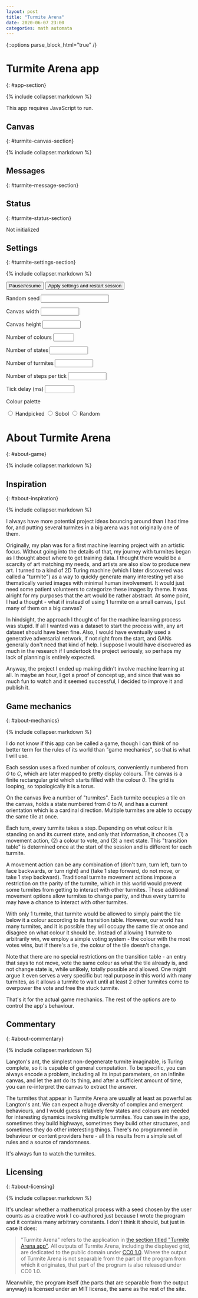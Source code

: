 ```yaml
---
layout: post
title: "Turmite Arena"
date: 2020-06-07 23:00
categories: math automata
---
```


{::options parse_block_html="true" /}

# Turmite Arena app
{: #app-section}

{% include collapser.markdown %}

<div id="game-window">

<div class="no-js">
This app requires JavaScript to run.
</div>

## Canvas
{: #turmite-canvas-section}

{% include collapser.markdown %}

<div id="turmite-canvas"></div>

## Messages
{: #turmite-message-section}

<div id="turmite-message"></div>

## Status
{: #turmite-status-section}

<div id="turmite-status">

Not initialized

</div>

## Settings
{: #turmite-settings-section}

{% include collapser.markdown %}

<div id="turmite-settings-form">
<input type="button" value="Pause/resume" onclick="turmites.sendPauseResume()">

<input type="button" value="Apply settings and restart session" onclick="turmites.sendRestart()">

<label for="settings-seed">Random seed</label>
<input type="text" id="settings-seed" name="settings-seed">

<label for="settings-canvas-w">Canvas width</label>
<input type="number" id="settings-canvas-w" name="settings-canvas-w" min="1" max="10000000">

<label for="settings-canvas-h">Canvas height</label>
<input type="number" id="settings-canvas-h" name="settings-canvas-h" min="1" max="10000000">

<label for="settings-ncolors">Number of colours</label>
<input type="number" id="settings-ncolors" name="settings-ncolors" min="1" max="64">

<label for="settings-nstates">Number of states</label>
<input type="number" id="settings-nstates" name="settings-nstates" min="1" max="10000000">

<label for="settings-nturmites">Number of turmites</label>
<input type="number" id="settings-nturmites" name="settings-nturmites" min="1" max="10000000">

<label for="settings-ffiters">Number of steps per tick</label>
<input type="number" id="settings-ffiters" name="settings-ffiters" min="1" max="10000000">

<label for="settings-tick-delay">Tick delay (ms)</label>
<input type="number" id="settings-tick-delay" name="settings-tick-delay" min="10" max="10000">

Colour palette

<input type="radio" id="settings-color-map-handpicked" name="settings-color-map" value="handpicked">
<label for="settings-color-map-handpicked">Handpicked</label>

<input type="radio" id="settings-color-map-sobol" name="settings-color-map" value="sobol">
<label for="settings-color-map-sobol">Sobol</label>

<input type="radio" id="settings-color-map-random" name="settings-color-map" value="default">
<label for="settings-color-map-random">Random</label>
</div>

</div>

# About Turmite Arena
{: #about-game}

{% include collapser.markdown %}

<div>

## Inspiration
{: #about-inspiration}

{% include collapser.markdown %}

<div>

I always have more potential project ideas bouncing around than I had time for, and putting several turmites in a big arena was not originally one of them.

Originally, my plan was for a first machine learning project with an artistic focus.
Without going into the details of that, my journey with turmites began as I thought about where to get training data.
I thought there would be a scarcity of art matching my needs, and artists are also slow to produce new art.
I turned to a kind of 2D Turing machine (which I later discovered was called a "turmite") as a way to quickly generate many interesting yet also thematically varied images with minimal human involvement.
It would just need some patient volunteers to categorize these images by theme.
It was alright for my purposes that the art would be rather abstract.
At some point, I had a thought - what if instead of using 1 turmite on a small canvas, I put many of them on a big canvas?

In hindsight, the approach I thought of for the machine learning process was stupid.
If all I wanted was a dataset to start the process with, any art dataset should have been fine.
Also, I would have eventually used a generative adversarial network, if not right from the start, and GANs generally don't need that kind of help.
I suppose I would have discovered as much in the research if I undertook the project seriously, so perhaps my lack of planning is entirely expected.

Anyway, the project I ended up making didn't involve machine learning at all.
In maybe an hour, I got a proof of concept up, and since that was so much fun to watch and it seemed successful, I decided to improve it and publish it.

</div>

## Game mechanics
{: #about-mechanics}

{% include collapser.markdown %}

<div>

I do not know if this app can be called a game, though I can think of no better term for the rules of its world than "game mechanics", so that is what I will use.

Each session uses a fixed number of colours, conveniently numbered from *0* to *C*, which are later mapped to pretty display colours.
The canvas is a finite rectangular grid which starts filled with the colour *0*.
The grid is looping, so topologically it is a torus.

On the canvas live a number of "turmites".
Each turmite occupies a tile on the canvas, holds a state numbered from *0* to *N*, and has a current orientation which is a cardinal direction.
Multiple turmites are able to occupy the same tile at once.

Each turn, every turmite takes a step.
Depending on what colour it is standing on and its current state, and only that information, it chooses (1) a movement action, (2) a colour to vote, and (3) a next state.
This "transition table" is determined once at the start of the session and is different for each turmite.

A movement action can be any combination of (don't turn, turn left, turn to face backwards, or turn right) and (take 1 step forward, do not move, or take 1 step backward).
Traditional turmite movement actions impose a restriction on the parity of the turmite, which in this world would prevent some turmites from getting to interact with other turmites.
These additional movement options allow turmites to change parity, and thus every turmite may have a chance to interact with other turmites.

With only 1 turmite, that turmite would be allowed to simply paint the tile below it a colour according to its transition table.
However, our world has many turmites, and it is possible they will occupy the same tile at once and disagree on what colour it should be.
Instead of allowing 1 turmite to arbitrarily win, we employ a simple voting system - the colour with the most votes wins, but if there's a tie, the colour of the tile doesn't change.

Note that there are no special restrictions on the transition table - an entry that says to not move, vote the same colour as what the tile already is, and not change state is, while unlikely, totally possible and allowed.
One might argue it even serves a very specific but real purpose in this world with many turmites, as it allows a turmite to wait until at least 2 other turmites come to overpower the vote and free the stuck turmite.

That's it for the actual game mechanics.
The rest of the options are to control the app's behaviour.

</div>

## Commentary
{: #about-commentary}

{% include collapser.markdown %}

<div>

Langton's ant, the simplest non-degenerate turmite imaginable, is Turing complete, so it is capable of general computation.
To be specific, you can always encode a problem, including all its input parameters, on an infinite canvas, and let the ant do its thing, and after a sufficient amount of time, you can re-interpret the canvas to extract the answer.

The turmites that appear in Turmite Arena are usually at least as powerful as Langton's ant.
We can expect a huge diversity of complex and emergent behaviours, and I would guess relatively few states and colours are needed for interesting dynamics involving multiple turmites.
You can see in the app, sometimes they build highways, sometimes they build other structures, and sometimes they do other interesting things.
There's no programmed in behaviour or content providers here - all this results from a simple set of rules and a source of randomness.

It's always fun to watch the turmites.

</div>

## Licensing
{: #about-licensing}

{% include collapser.markdown %}

<div>

It's unclear whether a mathematical process with a seed chosen by the user counts as a creative work I co-authored just because I wrote the program and it contains many arbitrary constants.
I don't think it should, but just in case it does:

> "Turmite Arena" refers to the application in [the section titled "Turmite Arena app"](#app-section).
> All outputs of Turmite Arena, including the displayed grid, are dedicated to the public domain under [CC0 1.0](https://creativecommons.org/publicdomain/zero/1.0/).
> Where the output of Turmite Arena is not separable from the part of the program from which it originates, that part of the program is also released under CC0 1.0.

Meanwhile, the program itself (the parts that are separable from the output anyway) is licensed under an MIT license, the same as the rest of the site.

</div>

</div>

<script src="/assets/js/turmite_arena.js"></script>